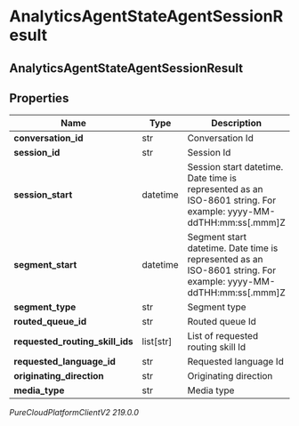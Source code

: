 # AnalyticsAgentStateAgentSessionResult

## AnalyticsAgentStateAgentSessionResult

## Properties

|Name | Type | Description | Notes|
|------------ | ------------- | ------------- | -------------|
| **conversation_id** | str | Conversation Id | [optional] |
| **session_id** | str | Session Id | [optional] |
| **session_start** | datetime | Session start datetime. Date time is represented as an ISO-8601 string. For example: yyyy-MM-ddTHH:mm:ss[.mmm]Z | [optional] |
| **segment_start** | datetime | Segment start datetime. Date time is represented as an ISO-8601 string. For example: yyyy-MM-ddTHH:mm:ss[.mmm]Z | [optional] |
| **segment_type** | str | Segment type | [optional] |
| **routed_queue_id** | str | Routed queue Id | [optional] |
| **requested_routing_skill_ids** | list[str] | List of requested routing skill Id | [optional] |
| **requested_language_id** | str | Requested language Id | [optional] |
| **originating_direction** | str | Originating direction | [optional] |
| **media_type** | str | Media type | [optional] |



_PureCloudPlatformClientV2 219.0.0_
